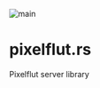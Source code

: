 ![main](https://github.com/oltoko/pixelflut.rs/workflows/main/badge.svg)

# pixelflut.rs
Pixelflut server library
